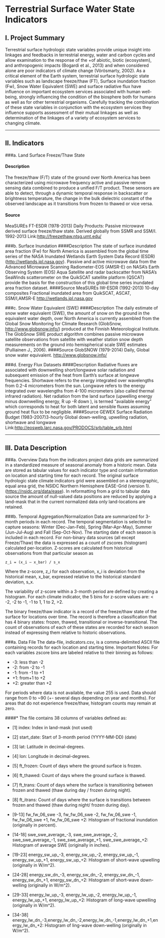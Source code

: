 Terrestrial Surface Water State Indicators
==========================================

I. Project Summary
------------------

Terrestrial surface hydrologic state variables provide unique insight into linkages and feedbacks
in terrestrial energy, water and carbon cycles and allow examination to the response of the +of
abiotic, biotic (ecosystem), and anthropogenic impacts (Bogardi et al., 2013) and when considered
alone are poor indicators of climate change (Vörösmarty, 2002). As a critical element of the Earth
system, terrestrial surface hydrologic state variables such as landscape freeze/thaw (FT), Surface
inundation fraction (Fw), Snow Water Equivalent (SWE) and surface radiative flux have influence
on important ecosystem services associated with human well-being, strongly influencing the
condition of the biosphere both for humans as well as for other terrestrial organisms. Carefully
tracking the combination of these state variables in conjunction with the ecosystem services they
influence supports assessment of their mutual linkages as well as determination of the linkages of
a variety of ecosystem services to changing climate.

---
II. Indicators
--------------

###a. Land Surface Freeze/Thaw State

#### Description
The freeze/thaw (F/T) state of the ground over North America has been characterized using
microwave frequency active and passive remove sensing data combined to produce a unified F/T
product. These sensors are able to detect, through a dynamic temporal response in backscatter or
brightness temperature, the change in the bulk dielectric constant of the observed landscape as it
transitions from frozen to thawed or vice versa.

#### Source
MeaSUREs FT-ESDR (1978-2013) Daily Products: Passive microwave derived surface freeze/thaw state. Derived globally from SSMR and SSM/I. 1992-2013 Link:http://freezethaw.ntsg.umt.edu/

###b. Surface Inundation
####Description
The state of surface inundated area fraction (Fw) for North America is assembled from the global time series of the NASA Inundated Wetlands Earth System Data Record (ESDR)(http://wetlands.jpl.nasa.gov). Passive and active microwave data from the Advanced Microwave Scanning Radiometer-EOS (AMSR-E) on NASA’s Earth Observing System (EOS) Aqua Satellite and radar backscatter from NASA’s SeaWinds scatterometer on the QuikSCAT satellite platform
(QSCAT) provide the basis for the construction of this global time series inundated area fraction dataset.
####Source
MeaSUREs IW-ESDR (1992-2013) 10-day composites Fractional inundated area from QuikSCAT, ASCAT, SSM/I,AMSR-E http://wetlands.jpl.nasa.gov

###c. Snow Water Equivalent (SWE)
####Description
The daily estimate of snow water equivalent (SWE), the amount of snow on the ground in the equivalent water depth, over North America is currently assembled from the Global Snow Monitoring for Climate Research (GlobSnow, http://www.globsnow.info/) produced at the Finnish Meteorological Institute. The GlobSnow SWE product algorithm combines passive microwave satellite observations from satellite with weather station snow depth measurements on the ground into hemispherical scale SWE estimates (Pulliainen J., 2006).
####Source
GlobSNOW (1979-2014) Daily, Global snow water equivalent. http://www.globsnow.info/


###d. Energy Flux Datasets
####Description
Radiative fluxes are associated with downwelling short/longwave solar radiation and subsequent emission of the heat from Earth’s surface at longwave frequencies. Shortwave refers to the energy integrated over wavelengths from 0.2-4 micrometers from the sun. Longwave  refers to the energy integrated over wavelengths from 4-100 micrometers (also called thermal infrared radiation). Net radiation from the land surface (upwelling energy minus downwelling energy, R up -R down ), is termed “available energy” which corresponds to heat for both latent and sensible fluxes assuming ground heat flux to be negligible.
####Source
GEWEX Surface Radiation Budget (1983-2007)3-hourly  Global down-welling, upwelling radiation, shortwave and longwave Link:http://eosweb.larc.nasa.gov/PRODOCS/srb/table_srb.html

---
III. Data Description
---------------------

###a. Overview
Data from the indicators project data grids are summarized in a standardized measure of seasonal anomaly from a historic mean. Data are stored as tabular values for each indicator type and contain information on location and starting time for each record. 
The original surface hydrologic state climate indicators grid were assembled on a stereographic, equal area grid, the NSIDC Northern Hemisphere EASE-Grid (version 1). (https://nsidc.org/data/ease). In reformatting from a grid to tabular data source the amount of null-valued data positions are reduced by applying a land-mask that in the current normalized data only land-locations are retained. 

###b. Temporal Aggregation/Normalization
Data are summarized for 3-month periods in each record. The temporal segmentation is selected to capture seasons: Winter (Dec-Jan-Feb), Spring (Mar-Apr-May), Summer (Jun-Jul-Aug) and Fall (Sep-Oct-Nov). The starting date of each season is included in each record.
For non-binary data sources (all except Freeze/Thaw) the data is expressed as a count of  zscores (histogram) calculated per-location. Z-scores are calculated from historical observations from that particular season as 

``` 
z_i = (x_i – x_bar) / s_x 
```

Where the z-score, z_i for each observation, x_i is deviation from the historical mean, x_bar, expressed relative to the historical standard deviation, s_x. 

The variability of z-score within a 3-month period are defined by creating a histogram. For each climate indicator, the 5 bins for z-score values are: < -2, -2 to -1, -1 to 1, 1 to 2, >2.

The binary freeze/thaw indicator is a record of the freeze/thaw state of the surface for locations over time. The record is therefore a classification that has 4 binary states: frozen, thawed, transitional or inverse-transitional. The count of observations of each of these states are recorded for each season instead of expressing them relative to historic observations. 


###a. Data File
The data-file, indicators.csv, is a comma-delimited ASCII file containing records for each location and starting time.  Important Notes: For each variables zscore bins are labeled relative to their binning as follows:

* -3:  less than -2 
* -2:  from -2 to -1
* -1:  from -1 to +1
* +1: from+1 to +2
* +2: greater than +2

For periods where data is not available, the value 255 is used. Data should range from 0 to ~90 (+- several days depending on year and months). For areas that do not experience freeze/thaw, histogram counts may remain at zero.

####* The file contains 38 columns of variables defined as:

* [1] index: Index in land-mask (not used)

* [2] start_date: Start of 3-month period (YYYY-MM-DD) (date)

* [3] lat: Latitude in decimal-degrees.

* [4] lon: Longitude in decimal-degrees.

* [5] ft_frozen: Count of days where the ground surface is frozen.

* [6] ft_thawed: Count of days where the ground surface is thawed.

* [7] ft_trans: Count of days where the surface is transitioning between frozen and thawed (thaw during day / frozen during night).

* [8] ft_itrans: Count of days where the surface is transitions between frozen and thawed (thaw during night/ frozen during day).

* [9-13] fw_fw_06_swe -3, fw_fw_06_swe -2, fw_fw_06_swe -1,  fw_fw_06_swe +1,  fw_fw_06_swe +2: Histogram of fractional inundation (originally in percent).

* [14-18] swe_swe_average_-3, swe_swe_average_-2, swe_swe_average_-1, swe_swe_average_+1, swe_swe_average_+2: Histogram of average SWE (originally in inches).

* [19-23] energy_sw_up_-3, energy_sw_up_-2, energy_sw_up_-1, energy_sw_up_+1, energy_sw_up_+2: Histogram of short-wave upwelling (originally in W/m^2).

* [24-28] energy_sw_dn_-3, energy_sw_dn_-2, energy_sw_dn_-1, energy_sw_dn_+1, energy_sw_dn_+2: Histogram of short-wave down-welling (originally in W/m^2).

* [29-33] energy_lw_up_-3, energy_lw_up_-2, energy_lw_up_-1, energy_lw_up_+1, energy_lw_up_+2: Histogram of long-wave upwelling (originally in W/m^2).

* [34-38] energy_lw_dn_-3,energy_lw_dn_-2,energy_lw_dn_-1,energy_lw_dn_+1,energy_lw_dn_+2: Histogram of ling-wave down-welling (originally in W/m^2).


